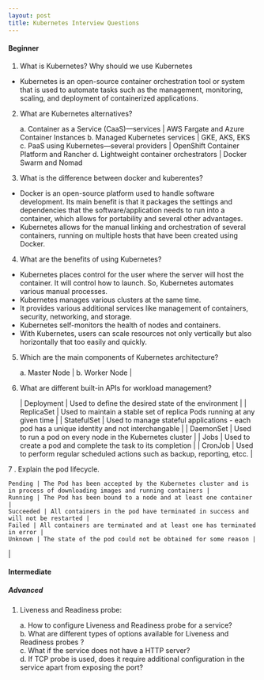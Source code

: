 ```yaml
---
layout: post
title: Kubernetes Interview Questions
---
```


#### Beginner

1. What is Kubernetes? Why should we use Kubernetes 
- Kubernetes is an open-source container orchestration tool or system that is used to automate tasks such as the management, monitoring, scaling, and deployment of containerized applications. 

2. What are Kubernetes alternatives?

    a.  Container as a Service (CaaS)—services | AWS Fargate and Azure Container Instances
    b.  Managed Kubernetes services | GKE, AKS, EKS
    c.  PaaS using Kubernetes—several providers |  OpenShift Container Platform and Rancher
    d.  Lightweight container orchestrators | Docker Swarm and Nomad

3. What is the difference between docker and kuberentes?
- Docker is an open-source platform used to handle software development. Its main benefit is that it packages the settings and dependencies that the software/application needs to run into a container, which allows for portability and several other advantages. 
- Kubernetes allows for the manual linking and orchestration of several containers, running on multiple hosts that have been created using Docker. 

4. What are the benefits of using Kubernetes?
- Kubernetes places control for the user where the server will host the container. It will control how to launch. So, Kubernetes automates various manual processes. 
- Kubernetes manages various clusters at the same time. 
- It provides various additional services like management of containers, security, networking, and storage. 
- Kubernetes self-monitors the health of nodes and containers. 
- With Kubernetes, users can scale resources not only vertically but also horizontally that too easily and quickly.

5. Which are the main components of Kubernetes architecture?

    a. Master Node | 
    b. Worker Node | 

6. What are different built-in APIs for workload management?

    | Deployment | Used to define the desired state of the environment |
    | ReplicaSet | Used to maintain a stable set of replica Pods running at any given time |
    | StatefulSet | Used to manage stateful applications - each pod has a unique identity and not interchangable |
    | DaemonSet |  Used to run a pod on every node in the Kubernetes cluster | 
    | Jobs | Used to create a pod and complete the task to its completion | 
    | CronJob | Used to perform regular scheduled actions such as backup, reporting, etcc. | 

7 . Explain the pod lifecycle.

    Pending | The Pod has been accepted by the Kubernetes cluster and is in process of downloading images and running containers | 
    Running | The Pod has been bound to a node and at least one container | 
    Succeeded | All containers in the pod have terminated in success and will not be restarted | 
    Failed | All containers are terminated and at least one has terminated in error | 
    Unknown | The state of the pod could not be obtained for some reason | 
| 



#### Intermediate
##### Advanced

1. Liveness and Readiness probe:

    a.  How to configure Liveness and Readiness probe for a service?  <br/>
    b.  What are different types of options available for Liveness and Readiness probes ?  <br/>
    c.  What if the service does not have a HTTP server? <br/>
    d.  If TCP probe is used, does it require additional configuration in the service apart from exposing the port? <br/>

